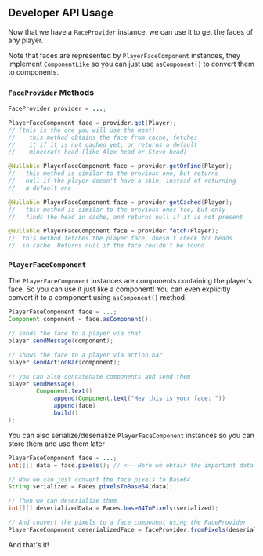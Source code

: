 ## Developer API Usage

Now that we have a `FaceProvider` instance, we can use it to get the faces of any
player.

Note that faces are represented by `PlayerFaceComponent` instances, they implement
`ComponentLike` so you can just use `asComponent()` to convert them to components.

### `FaceProvider` Methods
```java
FaceProvider provider = ...;

PlayerFaceComponent face = provider.get(Player);
// (this is the one you will use the most)
//    this method obtains the face from cache, fetches
//    it if it is not cached yet, or returns a default
//    minecraft head (like Alex head or Steve head)

@Nullable PlayerFaceComponent face = provider.getOrFind(Player);
//   this method is similar to the previous one, but returns
//   null if the player doesn't have a skin, instead of returning
//   a default one

@Nullable PlayerFaceComponent face = provider.getCached(Player);
//   this method is similar to the previous ones too, but only
//   finds the head in cache, and returns null if it is not present

@Nullable PlayerFaceComponent face = provider.fetch(Player);
//  this method fetches the player face, doesn't check for heads
//  in cache. Returns null if the face couldn't be found
```

### `PlayerFaceComponent`
The `PlayerFaceComponent` instances are components containing the player's
face. So you can use it just like a component! You can even explicitly convert
it to a component using `asComponent()` method.

```java
PlayerFaceComponent face = ...;
Component component = face.asComponent();

// sends the face to a player via chat
player.sendMessage(component);

// shows the face to a player via action bar
player.sendActionBar(component);

// you can also concatenate components and send them
player.sendMessage(
        Component.text()
            .append(Component.text("Hey this is your face: "))
            .append(face)
            .build()
);
```

You can also serialize/deserialize `PlayerFaceComponent` instances so you can
store them and use them later

```java
PlayerFaceComponent face = ...;
int[][] data = face.pixels(); // <-- Here we obtain the important data

// Now we can just convert the face pixels to Base64
String serialized = Faces.pixelsToBase64(data);

// Then we can deserialize them
int[][] deserializedData = Faces.base64ToPixels(serialized);

// And convert the pixels to a face component using the FaceProvider
PlayerFaceComponent deserializedFace = faceProvider.fromPixels(deserializedData);
```

And that's it!